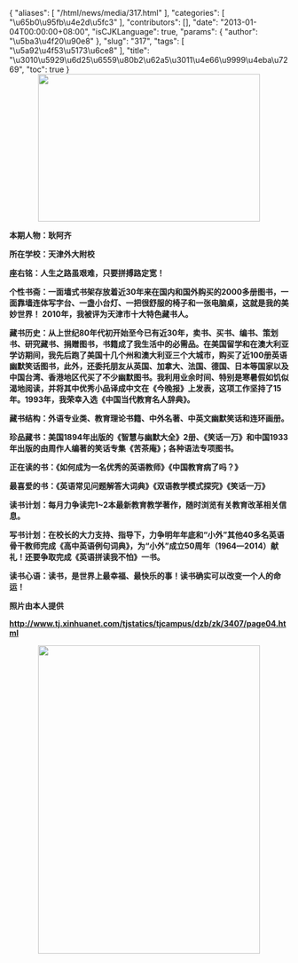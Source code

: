 {
    "aliases": [
        "/html/news/media/317.html"
    ],
    "categories": [
        "\u65b0\u95fb\u4e2d\u5fc3"
    ],
    "contributors": [],
    "date": "2013-01-04T00:00:00+08:00",
    "isCJKLanguage": true,
    "params": {
        "author": "\u5ba3\u4f20\u90e8"
    },
    "slug": "317",
    "tags": [
        "\u5a92\u4f53\u5173\u6ce8"
    ],
    "title": "\u3010\u5929\u6d25\u6559\u80b2\u62a5\u3011\u4e66\u9999\u4eba\u7269",
    "toc": true
}
**<img
    src="https://cdn.tfls.online/mirror/full/419cb6bf82dd183958fb0538360add28244734a3.jpg"
    style="display:block;margin-left:auto;margin-right:auto;"
    decoding="async"
    fetchpriority="auto"
    loading="lazy"
    height="266"
    width="400"
/>**

**本期人物：耿阿齐**

**所在学校：天津外大附校**

**座右铭：人生之路虽艰难，只要拼搏路定宽！**

**个性书斋：一面墙式书架存放着近30年来在国内和国外购买的2000多册图书，一面靠墙连体写字台、一盏小台灯、一把很舒服的椅子和一张电脑桌，这就是我的美妙世界！ 2010年，我被评为天津市十大特色藏书人。**

**藏书历史：从上世纪80年代初开始至今已有近30年，卖书、买书、编书、策划书、研究藏书、捐赠图书，书籍成了我生活中的必需品。在美国留学和在澳大利亚学访期间，我先后跑了美国十几个州和澳大利亚三个大城市，购买了近100册英语幽默笑话图书，此外，还委托朋友从英国、加拿大、法国、德国、日本等国家以及中国台湾、香港地区代买了不少幽默图书。我利用业余时间、特别是寒暑假如饥似渴地阅读，并将其中优秀小品译成中文在《今晚报》上发表，这项工作坚持了15年。1993年，我荣幸入选《中国当代教育名人辞典》。**

**藏书结构：外语专业类、教育理论书籍、中外名著、中英文幽默笑话和连环画册。**

**珍品藏书：美国1894年出版的《智慧与幽默大全》2册、《笑话一万》和中国1933年出版的由周作人编著的笑话专集《苦茶庵》；各种语法专项图书。**

**正在读的书：《如何成为一名优秀的英语教师》《中国教育病了吗？》**

**最喜爱的书：《英语常见问题解答大词典》《双语教学模式探究》《笑话一万》**

**读书计划：每月力争读完1~2本最新教育教学著作，随时浏览有关教育改革相关信息。**

**写书计划：在校长的大力支持、指导下，力争明年年底和“小外”其他40多名英语骨干教师完成《高中英语例句词典》，为“小外”成立50周年（1964—2014）献礼！还要争取完成《英语拼读我不怕》一书。**

**读书心语：读书，是世界上最幸福、最快乐的事！读书确实可以改变一个人的命运！**

**照片由本人提供**

**<http://www.tj.xinhuanet.com/tjstatics/tjcampus/dzb/zk/3407/page04.html>**

**<img
    src="https://cdn.tfls.online/mirror/full/ccd1a2fd8fb142df1e5ca3094d1225d3f86cc85b.jpg"
    style="display:block;margin-left:auto;margin-right:auto;"
    decoding="async"
    fetchpriority="auto"
    loading="lazy"
    height="556"
    width="400"
/>**

